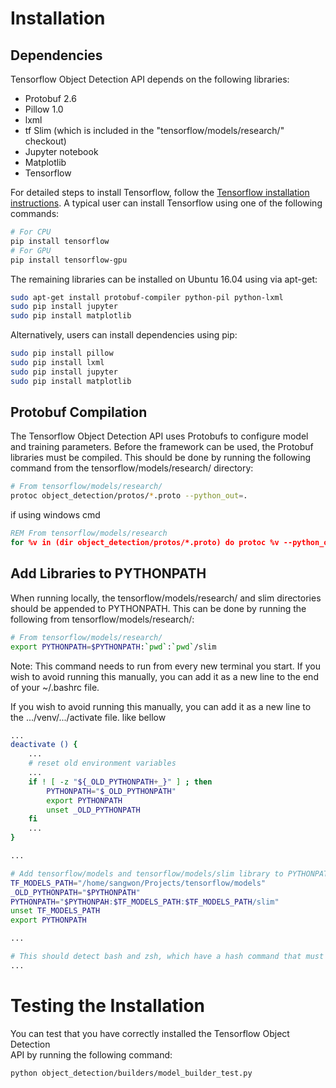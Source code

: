 # Installation

## Dependencies

Tensorflow Object Detection API depends on the following libraries:

* Protobuf 2.6
* Pillow 1.0
* lxml
* tf Slim (which is included in the "tensorflow/models/research/" checkout)
* Jupyter notebook
* Matplotlib
* Tensorflow

For detailed steps to install Tensorflow, follow the [Tensorflow installation
instructions](https://www.tensorflow.org/install/). A typical user can install
Tensorflow using one of the following commands:

``` bash
# For CPU
pip install tensorflow
# For GPU
pip install tensorflow-gpu
```

The remaining libraries can be installed on Ubuntu 16.04 using via apt-get:

``` bash
sudo apt-get install protobuf-compiler python-pil python-lxml
sudo pip install jupyter
sudo pip install matplotlib
```

Alternatively, users can install dependencies using pip:

``` bash
sudo pip install pillow
sudo pip install lxml
sudo pip install jupyter
sudo pip install matplotlib
```

## Protobuf Compilation

The Tensorflow Object Detection API uses Protobufs to configure model and
training parameters. Before the framework can be used, the Protobuf libraries
must be compiled. This should be done by running the following command from
the tensorflow/models/research/ directory:


``` bash
# From tensorflow/models/research/
protoc object_detection/protos/*.proto --python_out=.
```

 if using windows cmd

``` cmd
REM From tensorflow/models/research
for %v in (dir object_detection/protos/*.proto) do protoc %v --python_out=.
```

## Add Libraries to PYTHONPATH

When running locally, the tensorflow/models/research/ and slim directories
should be appended to PYTHONPATH. This can be done by running the following from
tensorflow/models/research/:


``` bash
# From tensorflow/models/research/
export PYTHONPATH=$PYTHONPATH:`pwd`:`pwd`/slim
```

Note: This command needs to run from every new terminal you start. If you wish
to avoid running this manually, you can add it as a new line to the end of your
~/.bashrc file.

If you wish to avoid running this manually, you can add it as a new line to the .../venv/.../activate file. like bellow

``` bash
...
deactivate () {
    ...
    # reset old environment variables
    ...
    if ! [ -z "${_OLD_PYTHONPATH+_}" ] ; then
        PYTHONPATH="$_OLD_PYTHONPATH"
        export PYTHONPATH
        unset _OLD_PYTHONPATH
    fi
    ...
}

...

# Add tensorflow/models and tensorflow/models/slim library to PYTHONPATH
TF_MODELS_PATH="/home/sangwon/Projects/tensorflow/models"
_OLD_PYTHONPATH="$PYTHONPATH"
PYTHONPATH="$PYTHONPAH:$TF_MODELS_PATH:$TF_MODELS_PATH/slim"
unset TF_MODELS_PATH
export PYTHONPATH

...

# This should detect bash and zsh, which have a hash command that must
...
```

# Testing the Installation

You can test that you have correctly installed the Tensorflow Object Detection\
API by running the following command:

```bash
python object_detection/builders/model_builder_test.py
```

